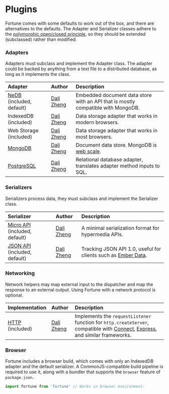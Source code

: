 # Plugins

Fortune comes with some defaults to work out of the box, and there are alternatives to the defaults. The Adapter and Serializer classes adhere to the [polymorphic open/closed principle](https://en.wikipedia.org/wiki/Open/closed_principle#Polymorphic_open.2Fclosed_principle), so they should be extended (subclassed) rather than modified.


### Adapters

Adapters must subclass and implement the Adapter class. The adapter could be backed by anything from a text file to a distributed database, as long as it implements the class.

| Adapter          | Author         | Description                             |
|:-----------------|:---------------|:----------------------------------------|
| [NeDB](https://github.com/louischatriot/nedb) (included, default) | [Dali Zheng](https://github.com/0x8890) | Embedded document data store with an API that is mostly compatible with MongoDB. |
| IndexedDB (included) | [Dali Zheng](https://github.com/0x8890) | Data storage adapter that works in modern browsers. |
| Web Storage (included) | [Dali Zheng](https://github.com/0x8890) | Data storage adapter that works in most browsers. |
| [MongoDB](https://github.com/fortunejs/fortune-mongodb) | [Dali Zheng](https://github.com/0x8890) | Document data store. MongoDB is [web scale](http://www.mongodb-is-web-scale.com/). |
| [PostgreSQL](https://github.com/fortunejs/fortune-pg) | [Dali Zheng](https://github.com/0x8890) | Relational database adapter, translates adapter method inputs to SQL. |


### Serializers

Serializers process data, they must subclass and implement the Serializer class.

| Serializer       | Author         | Description                             |
|:-----------------|:---------------|:----------------------------------------|
| [Micro API](http://micro-api.org) (included, default) | [Dali Zheng](https://github.com/0x8890) | A minimal serialization format for hypermedia APIs. |
| [JSON API](http://jsonapi.org) (included, default) | [Dali Zheng](https://github.com/0x8890) | Tracking JSON API 1.0, useful for clients such as [Ember Data](https://github.com/emberjs/data). |


### Networking

Network helpers may map external input to the dispatcher and map the response to an external output. Using Fortune with a network protocol is optional.

| Implementation   | Author         | Description                             |
|:-----------------|:---------------|:----------------------------------------|
| [HTTP](http://fortunejs.com/api/#net-http) (included) | [Dali Zheng](https://github.com/0x8890) | Implements the `requestListener` function for `http.createServer`, compatible with [Connect](https://github.com/senchalabs/connect), [Express](http://expressjs.com/), and similar frameworks. |


### Browser

Fortune includes a browser build, which comes with only an IndexedDB adapter and the default serializer. A CommonJS-compatible build pipeline is required to use it, along with a bundler that supports the `browser` feature of `package.json`.

```js
import fortune from 'fortune' // Works in browser environment.
```
